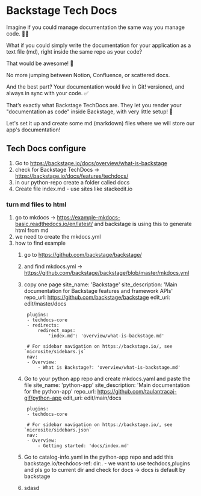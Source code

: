 # Backstage Tech Docs
Imagine if you could manage documentation the same way you manage code. 👩‍💻

What if you could simply write the documentation for your application as a text file (md), right inside the same repo as your code?

That would be awesome! 🙌

No more jumping between Notion, Confluence, or scattered docs.

And the best part? Your documentation would live in Git! versioned, and always in sync with your code. ✅

That’s exactly what Backstage TechDocs are. They let you render your "documentation as code" inside Backstage, with very little setup! 🚀

Let's set it up and create some md (markdown) files where we will store our app's documentation!

## Tech Docs configure 
1. Go to https://backstage.io/docs/overview/what-is-backstage
2. check for Backstage TechDocs -> https://backstage.io/docs/features/techdocs/
3. in our python-repo create a folder called docs
4. Create file index.md - use sites like stackedit.io

### turn md files to html
1. go to mkdocs -> https://example-mkdocs-basic.readthedocs.io/en/latest/ and backstage is using this to generate html from md
2. we need to create the mkdocs.yml
3. how to find example
    1. go to https://github.com/backstage/backstage/
    2. and find mkdocs.yml -> https://github.com/backstage/backstage/blob/master/mkdocs.yml
    3. copy one page 
            site_name: 'Backstage'
            site_description: 'Main documentation for Backstage features and framework APIs'
            repo_url: https://github.com/backstage/backstage
            edit_uri: edit/master/docs

            plugins:
            - techdocs-core
            - redirects:
                redirect_maps:
                    'index.md': 'overview/what-is-backstage.md'

            # For sidebar navigation on https://backstage.io/, see `microsite/sidebars.js`
            nav:
            - Overview:
                - What is Backstage?: 'overview/what-is-backstage.md'
    4. Go to your python app repo and create mkdocs.yaml and paste the file 
            site_name: 'python-app'
            site_description: 'Main documentation for the python-app'
            repo_url: https://github.com/taulantracaj-gif/python-app
            edit_uri: edit/main/docs

            plugins:
            - techdocs-core

            # For sidebar navigation on https://backstage.io/, see `microsite/sidebars.json`
            nav:
            - Overview:
                - Getting started: 'docs/index.md'
    5. Go to catalog-info.yaml in the python-app repo and add this
        backstage.io/techdocs-ref: dir:.  - we want to use techdocs,plugins and pls go to current dir and check for docs -> docs is  default by backstage
    6. sdasd